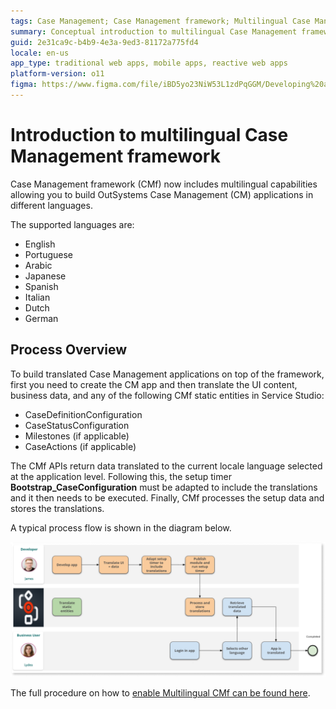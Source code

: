 ```yaml
---
tags: Case Management; Case Management framework; Multilingual Case Management framework
summary: Conceptual introduction to multilingual Case Management framework.
guid: 2e31ca9c-b4b9-4e3a-9ed3-81172a775fd4
locale: en-us
app_type: traditional web apps, mobile apps, reactive web apps
platform-version: o11
figma: https://www.figma.com/file/iBD5yo23NiW53L1zdPqGGM/Developing%20an%20Application?node-id=4376:1907
---
```


# Introduction to multilingual Case Management framework

Case Management framework (CMf) now includes multilingual capabilities allowing you to build OutSystems Case Management (CM) applications in different languages. 

The supported languages are:

* English
* Portuguese
* Arabic
* Japanese
* Spanish
* Italian
* Dutch
* German

## Process Overview

To build translated Case Management applications on top of the framework, first you need to create the CM app and then translate the UI content, business data, and any of the following CMf static entities in Service Studio:

* CaseDefinitionConfiguration
* CaseStatusConfiguration
* Milestones (if applicable)
* CaseActions (if applicable)

The CMf APIs return data translated to the current locale language selected at the application level. Following this, the setup timer **Bootstrap_CaseConfiguration** must be adapted to include the translations and it then needs to be executed. Finally, CMf processes the setup data and stores the translations.

A typical process flow is shown in the diagram below.

![Diagram illustrating the process flow for setting up a multilingual Case Management framework](images/cmf-mlingual-flow-diag.png "Multilingual Case Management Framework Process Flow")

The full procedure on how to [enable Multilingual CMf can be found here](enabling-multilingualcmf.md).
